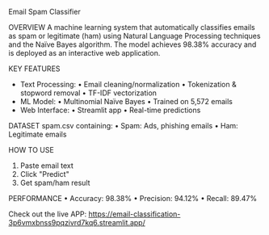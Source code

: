 Email Spam Classifier

OVERVIEW
A machine learning system that automatically classifies emails as spam or legitimate (ham) using Natural Language Processing techniques and the Naïve Bayes algorithm. The model achieves 98.38% accuracy and is deployed as an interactive web application.

KEY FEATURES
- Text Processing:
  • Email cleaning/normalization
  • Tokenization & stopword removal
  • TF-IDF vectorization
- ML Model:
  • Multinomial Naïve Bayes
  • Trained on 5,572 emails
- Web Interface:
  • Streamlit app
  • Real-time predictions

DATASET
spam.csv containing:
• Spam: Ads, phishing emails
• Ham: Legitimate emails

HOW TO USE
1. Paste email text
2. Click "Predict"
3. Get spam/ham result

PERFORMANCE
• Accuracy: 98.38%
• Precision: 94.12%
• Recall: 89.47%

Check out the live APP: 
https://email-classification-3p6vmxbnss9pqzivrd7kq6.streamlit.app/
